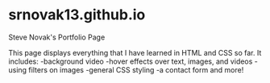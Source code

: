 # srnovak13.github.io
Steve Novak's Portfolio Page

This page displays everything that I have learned in HTML and CSS so far. It includes:
-background video
-hover effects over text, images, and videos
-using filters on images
-general CSS styling
-a contact form
and more!

